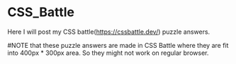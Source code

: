 # CSS_Battle
Here I will post my CSS battle(https://cssbattle.dev/) puzzle answers.

#NOTE that these puzzle answers are made in CSS Battle where they are fit into 400px * 300px area. So they might not work on regular browser.

